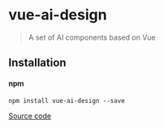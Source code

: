 # vue-ai-design

> A set of AI components based on Vue

## Installation

#### npm

``` 
npm install vue-ai-design --save

```

[Source code](https://github.com/mopacha/vue-ai-design)

